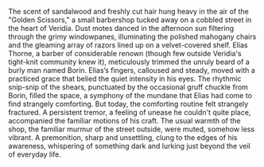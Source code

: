 The scent of sandalwood and freshly cut hair hung heavy in the air of the "Golden Scissors," a small barbershop tucked away on a cobbled street in the heart of Veridia.  Dust motes danced in the afternoon sun filtering through the grimy windowpanes, illuminating the polished mahogany chairs and the gleaming array of razors lined up on a velvet-covered shelf.  Elias Thorne, a barber of considerable renown (though few outside Veridia's tight-knit community knew it), meticulously trimmed the unruly beard of a burly man named Borin.  Elias’s fingers, calloused and steady, moved with a practiced grace that belied the quiet intensity in his eyes.  The rhythmic snip-snip of the shears, punctuated by the occasional gruff chuckle from Borin, filled the space, a symphony of the mundane that Elias had come to find strangely comforting.  But today, the comforting routine felt strangely fractured.  A persistent tremor, a feeling of unease he couldn't quite place, accompanied the familiar motions of his craft.  The usual warmth of the shop, the familiar murmur of the street outside, were muted, somehow less vibrant.  A premonition, sharp and unsettling, clung to the edges of his awareness, whispering of something dark and lurking just beyond the veil of everyday life.
